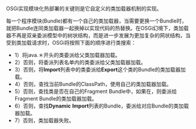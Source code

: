 OSGi实现模块化热部署的关键则是它自定义的类加载器机制的实现。

每一个程序模块(Bundle)都有一个自己的类加载器，当需要更换一个Bundle时，就把Bundle连同类加载器一起换掉以实现代码的热替换。在OSGi幻境下，类加载器不再是双亲委派模型中的树状结构，而是进一步发展为更加复杂的网状结构，当受到类加载请求时，OSGi将按照下面的顺序进行类搜索：

- 1）将java.＊开头的类委派给父类加载器加载。 
- 2）否则，将委派列表名单内的类委派给父类加载器加载。
- 3）否则，将**Import**列表中的类委派给**Export**这个类的Bundle的类加载器加载。 
- 4）否则，查找当前Bundle的ClassPath，使用自己的类加载器加载。 
- 5）否则，查找类是否在自己的Fragment Bundle中，如果在，则委派给Fragment Bundle的类加载器加载。 
- 6）否则，查找**Dynamic** **Import**列表的Bundle，委派给对应Bundle的类加载器加载。 
- 7）否则，类加载器失败。

